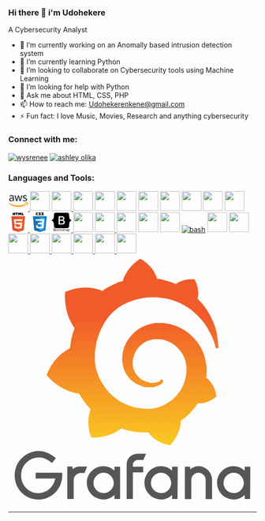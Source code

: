 ### Hi there 👋 i'm Udohekere


A Cybersecurity Analyst

- 🔭 I’m currently working on an Anomally based intrusion detection system
- 🌱 I’m currently learning Python
- 👯 I’m looking to collaborate on Cybersecurity tools using Machine Learning
- 🤔 I’m looking for help with Python
- 💬 Ask me about HTML, CSS, PHP
- 📫 How to reach me: Udohekerenkene@gmail.com
- ⚡ Fun fact: I love Music, Movies, Research and anything cybersecurity


<h3 align="left">Connect with me:</h3>
<p align="left">
<a href="https://twitter.com/_Nkene" target="blank"><img align="center" src="https://raw.githubusercontent.com/rahuldkjain/github-profile-readme-generator/master/src/images/icons/Social/twitter.svg" alt="wysrenee" height="30" width="40" /></a>
<a href="inkedin.com/in/udohekere-nkene/" target="blank"><img align="center" src="https://raw.githubusercontent.com/rahuldkjain/github-profile-readme-generator/master/src/images/icons/Social/linked-in-alt.svg" alt="ashley olika" height="30" width="40" /></a>
</p>
<h3 align="left">Languages and Tools:</h3>
<p align="left"> 
<a href="https://aws.amazon.com" target="_blank" rel="noreferrer"><img src="https://raw.githubusercontent.com/devicons/devicon/master/icons/amazonwebservices/amazonwebservices-original-wordmark.svg" width="40" height="40"/> </a>
<a href="https://www.python.org/" target="_blank" rel="noreferrer"> <img src="https://cdn.jsdelivr.net/gh/devicons/devicon/icons/python/python-original-wordmark.svg" width="40" height="40"/></a> 
<a href="https://jupyter.org/" target="_blank" rel="noreferrer"><img src="https://cdn.jsdelivr.net/gh/devicons/devicon/icons/jupyter/jupyter-original-wordmark.svg" width="40" height="40"/>
<a href="https://www.anaconda.com/" target="_blank" rel="noreferrer"><img src="https://cdn.jsdelivr.net/gh/devicons/devicon/icons/anaconda/anaconda-original-wordmark.svg" width="40" height="40" /></a>
<a href="https://numpy.org/" target="_blank" rel="noreferrer"><img src="https://cdn.jsdelivr.net/gh/devicons/devicon/icons/numpy/numpy-original-wordmark.svg" width="40" height="40" /></a>
<a href="https://pandas.pydata.org/" target="_blank" rel="noreferrer"><img src="https://cdn.jsdelivr.net/gh/devicons/devicon/icons/pandas/pandas-original-wordmark.svg" width="40" height="40" /></a>
<a href="https://pytorch.org/" target="_blank" rel="noreferrer"><img src="https://cdn.jsdelivr.net/gh/devicons/devicon/icons/pytorch/pytorch-original.svg" width="40" height="40" /></a>
<a href="https://www.php.net/" target="_blank" rel="noreferrer"><img src="https://cdn.jsdelivr.net/gh/devicons/devicon/icons/php/php-original.svg" width="40" height="40" /></a>
<a href="https://laravel.com/" target="_blank" rel="noreferrer"><img src="https://cdn.jsdelivr.net/gh/devicons/devicon/icons/laravel/laravel-plain-wordmark.svg" width="40" height="40" /></a>
<a href="https://www.mysql.com/" target="_blank" rel="noreferrer"><img src="https://cdn.jsdelivr.net/gh/devicons/devicon/icons/mysql/mysql-original-wordmark.svg" width="40" height="40" /></a>
<a href="https://apache.org/" target="_blank" rel="noreferrer"><img src="https://cdn.jsdelivr.net/gh/devicons/devicon/icons/apache/apache-original.svg" width="40" height="40" />
<a href="https://www.w3.org/html/" target="_blank" rel="noreferrer"> <img src="https://raw.githubusercontent.com/devicons/devicon/master/icons/html5/html5-original-wordmark.svg" alt="html5" width="40" height="40"/> </a>
<a href="https://www.w3schools.com/css/" target="_blank" rel="noreferrer"> <img src="https://raw.githubusercontent.com/devicons/devicon/master/icons/css3/css3-original-wordmark.svg" width="40" height="40"/></a>
<a href="https://getbootstrap.com" target="_blank" rel="noreferrer"> <img src="https://raw.githubusercontent.com/devicons/devicon/master/icons/bootstrap/bootstrap-plain-wordmark.svg" width="40" height="40"/> </a>
<a href="https://www.linux.org/pages/download/" target="_blank" rel="noreferrer"><img src="https://cdn.jsdelivr.net/gh/devicons/devicon/icons/linux/linux-original.svg" width="40" height="40" /></a>
<a href="https://ubuntu.com/" target="_blank" rel="noreferrer"><img src="https://cdn.jsdelivr.net/gh/devicons/devicon/icons/ubuntu/ubuntu-plain-wordmark.svg" width="40" height="40" />
<a href="https://www.debian.org/" target="_blank" rel="noreferrer"><img src="https://cdn.jsdelivr.net/gh/devicons/devicon/icons/debian/debian-plain.svg" width="40" height="40" /></a>
<a href="https://getfedora.org/" target="_blank" rel="noreferrer"><img src="https://cdn.jsdelivr.net/gh/devicons/devicon/icons/fedora/fedora-original.svg" width="40" height="40"/></a>
<a href="https://unix.org/" target="_blank" rel="noreferrer"><img src="https://cdn.jsdelivr.net/gh/devicons/devicon/icons/unix/unix-original.svg" width="40" height="40" /></a>
<a href="https://www.gnu.org/software/bash/" target="_blank" rel="noreferrer"> <img src="https://www.vectorlogo.zone/logos/gnu_bash/gnu_bash-icon.svg" alt="bash" width="40" height="40"/></a>
<a href="https://www.ssh.com/" target="_blank" rel="noreferrer"><img src="https://cdn.jsdelivr.net/gh/devicons/devicon/icons/ssh/ssh-original-wordmark.svg" width="40" height="40" /></a>
<a href="https://git-scm.com/" target="_blank" rel="noreferrer"> <img src="https://www.vectorlogo.zone/logos/git-scm/git-scm-icon.svg" width="40" height="40"/> </a>
<a href="https://about.gitlab.com/" target="_blank" rel="noreferrer"> <img src="https://cdn.jsdelivr.net/gh/devicons/devicon/icons/gitlab/gitlab-original-wordmark.svg" width="40" height="40"/> </a>
<a href="https://www.terraform.io/" target="_blank" rel="noreferrer">  <img src="https://cdn.jsdelivr.net/gh/devicons/devicon/icons/terraform/terraform-original-wordmark.svg" width="40" height="40"/> </a>
<a href="https://www.docker.com/" target="_blank" rel="noreferrer">  <img src="https://cdn.jsdelivr.net/gh/devicons/devicon/icons/docker/docker-original-wordmark.svg" width="40" height="40"/> </a>
<a href="https://kubernetes.io/" target="_blank" rel="noreferrer">  <img src="https://cdn.jsdelivr.net/gh/devicons/devicon/icons/kubernetes/kubernetes-plain-wordmark.svg" width="40" height="40"/> </a>
<a href="https://www.jenkins.io/" target="_blank" rel="noreferrer">  <img src="https://cdn.jsdelivr.net/gh/devicons/devicon/icons/jenkins/jenkins-original.svg" width="40" height="40"/> </a>
<a href="https://www.atlassian.com/software/jira" target="_blank" rel="noreferrer">  <img src="https://cdn.jsdelivr.net/gh/devicons/devicon/icons/jira/jira-original-wordmark.svg" width="40" height="40"/> </a>
<a href="https://www.atlassian.com/software/jira" target="_blank" rel="noreferrer">  <svg xmlns="http://www.w3.org/2000/svg" viewBox="0 0 128 128"><path fill="#565656" d="M27.8 114c-.3 6.7-5.6 12-12.3 12-7 0-12.2-5.6-12.2-12.5S8.9 101 15.8 101c3.1 0 6.1 1.4 8.7 3.7l-2 2.5c-2-1.7-4.3-2.9-6.7-2.9-5 0-9.2 4.1-9.2 9.2 0 5.2 3.9 9.2 8.9 9.2 4.4 0 7.9-3.2 8.7-7.5H14.1v-3h13.7v1.8zm11.5-1.7h-1.9c-2 0-3.7 1.7-3.7 3.7v9.7h-3.3V109h2.7v1.4c.9-.9 2.3-1.4 3.9-1.4h3.6l-1.3 3.3zm18.3 13.4h-2.9v-2.1c-2.2 2.1-5.6 3.2-9.1 1.6-2.6-1.1-4.5-3.5-5-6.3-1-5.4 3.2-10.1 8.4-10.1 2.2 0 4.3.9 5.7 2.4v-2.1h2.9v16.6zm-3.4-7c.8-3.4-1.8-6.5-5.1-6.5-2.9 0-5.2 2.4-5.2 5.2 0 3.2 2.8 5.7 6.1 5.2 1.9-.3 3.7-2 4.2-3.9zm10-10.5v.9h5.3v2.9h-5.3v13.7H61v-17.5c0-3.7 2.6-5.8 6-5.8h4l-1.4 3.2H67c-1.6 0-2.8 1.2-2.8 2.6zm23 17.5h-2.8v-2.1c-2.2 2.1-5.6 3.2-9.1 1.6-2.6-1.1-4.5-3.5-5-6.3-1-5.4 3.2-10.1 8.4-10.1 2.2 0 4.3.9 5.7 2.4v-2.1h2.9l-.1 16.6zm-3.4-7c.8-3.4-1.8-6.5-5.1-6.5-2.9 0-5.2 2.4-5.2 5.2 0 3.2 2.8 5.7 6.1 5.2 2.1-.3 3.7-2 4.2-3.9zM105 116v9.8h-3.3v-9.9c0-2-1.7-3.7-3.7-3.7-2.1 0-3.7 1.7-3.7 3.7v9.9H91v-16.7h2.7v1.4c1.2-1.1 2.8-1.7 4.4-1.7 3.8.1 6.9 3.2 6.9 7.2zm19.6 9.7h-2.8v-2.1c-2.2 2.1-5.6 3.2-9.1 1.6-2.6-1.1-4.5-3.5-5-6.3-1-5.4 3.2-10.1 8.4-10.1 2.2 0 4.3.9 5.7 2.4v-2.1h2.9l-.1 16.6zm-3.4-7c.8-3.4-1.8-6.5-5.1-6.5-2.9 0-5.2 2.4-5.2 5.2 0 3.2 2.8 5.7 6.1 5.2 2.1-.3 3.7-2 4.2-3.9z"/><linearGradient id="grafana-original-wordmark-a" gradientUnits="userSpaceOnUse" x1="45.842" y1="65.063" x2="45.842" y2="2.545" gradientTransform="translate(-.23 28.462) scale(1.4011)"><stop offset="0" stop-color="#fcee1f"/><stop offset="1" stop-color="#f15b2a"/></linearGradient><path fill="url(#grafana-original-wordmark-a)" d="M108 44.5c-.2-1.6-.4-3.5-.9-5.5s-1.4-4.3-2.5-6.6c-1.2-2.3-2.6-4.8-4.6-7.1-.8-.9-1.6-1.8-2.5-2.7 1.4-5.4-1.6-10-1.6-10-5.2-.3-8.4 1.6-9.6 2.5l-.6-.3c-.9-.3-1.8-.7-2.7-1-.9-.3-1.9-.6-2.8-.8-.9-.3-2-.4-3-.6-.2 0-.3-.1-.5-.1C74.4 5.1 68 2 68 2c-7.4 4.8-8.9 11.2-8.9 11.2s0 .2-.1.3c-.4.1-.8.3-1.2.3-.5.2-1.1.3-1.6.6s-1.1.4-1.6.7c-1.1.5-2.1 1-3.2 1.6-1 .6-2 1.2-3 1.9-.2-.1-.3-.2-.3-.2-10-3.8-18.8.8-18.8.8-.8 10.6 4 17.3 4.9 18.5-.3.7-.4 1.3-.7 2-.8 2.4-1.3 4.9-1.6 7.4-.1.3-.1.8-.2 1.1C22.6 52.7 19.8 62 19.8 62c7.7 8.9 16.7 9.4 16.7 9.4 1.1 2 2.5 4 3.9 5.8.6.8 1.3 1.4 2 2.2-2.8 8 .4 14.7.4 14.7 8.6.3 14.2-3.7 15.4-4.7.9.3 1.7.5 2.6.8 2.6.7 5.4 1.1 8 1.2h3.4c4 5.8 11.2 6.6 11.2 6.6 5-5.4 5.4-10.6 5.4-11.8v-.6c1-.8 2-1.5 3.1-2.4 2-1.8 3.7-3.9 5.3-6.1.2-.2.3-.4.4-.6 5.7.3 9.7-3.6 9.7-3.6-.9-6-4.3-8.9-5-9.4l-.1-.1-.1-.1-.1-.1c0-.3.1-.7.1-1.1.1-.7.1-1.3.1-2v-2.5c0-.2 0-.3-.1-.5l-.1-.5-.1-.5c-.1-.7-.3-1.3-.3-2-.6-2.6-1.6-5-2.9-7.2-1.4-2.2-3-4.1-4.9-5.8-1.9-1.6-3.9-3-6.1-3.9-2.2-1-4.4-1.6-6.7-1.9-1.1-.2-2.3-.2-3.4-.2h-1.7c-.6.1-1.2.2-1.7.3-2.3.4-4.4 1.3-6.3 2.4-1.9 1.1-3.5 2.6-4.9 4.2-1.4 1.6-2.4 3.3-3.1 5.2-.7 1.8-1.1 3.7-1.2 5.5v2c0 .3 0 .4.1.7.1.9.3 1.8.5 2.6.5 1.7 1.3 3.2 2.3 4.6 1 1.4 2.1 2.4 3.4 3.2 1.3.9 2.6 1.4 3.9 1.9s2.6.6 3.8.5h1.9c.2 0 .3-.1.4-.1.2 0 .3-.1.4-.1l.9-.3 1.5-.6c.5-.3.9-.5 1.3-.8.1-.1.3-.2.3-.3.4-.3.5-.9.2-1.4-.3-.3-.9-.4-1.3-.3 0 .7-.1.7-.3.8-.3.2-.8.3-1.1.4-.4.1-.9.3-1.3.3-.3 0-.4.1-.7.1h-1.3s-.1 0 0 0h-.4c-.1 0-.3 0-.3-.1-.9-.2-2-.4-2.9-.9-.9-.4-1.9-1-2.6-1.8-.9-.8-1.5-1.6-2.1-2.6-.6-1-.9-2.1-1.1-3.2-.1-.6-.2-1.2-.1-1.8V55c0 .1 0 0 0 0v-.4c0-.3.1-.6.2-.9.4-2.6 1.7-5 3.7-6.9.5-.5 1-.9 1.6-1.3.6-.4 1.2-.8 1.8-1 .6-.3 1.3-.5 2-.7s1.4-.3 2-.3c.3 0 .7-.1 1-.1h.8c.1 0 0 0 0 0H77h.3c.8.1 1.5.2 2.2.3 1.4.3 2.9.9 4.3 1.6 2.7 1.5 5 3.8 6.4 6.6.7 1.4 1.2 2.9 1.4 4.5.1.4.1.8.2 1.2V60c0 .4-.1.9-.1 1.3-.1.4-.1.9-.2 1.3s-.2.9-.3 1.3c-.2.9-.5 1.6-.8 2.5-.6 1.6-1.4 3.2-2.5 4.5-2 2.8-4.9 5.1-8 6.6-1.6.7-3.2 1.3-4.9 1.5-.9.2-1.7.3-2.6.3H71c.1 0 0 0 0 0h-.1c-.4 0-.9 0-1.4-.1-1.9-.2-3.7-.5-5.5-1-1.8-.5-3.5-1.2-5.1-2-3.2-1.7-6.1-4.2-8.4-7-1.1-1.4-2.1-3-3-4.6-.9-1.6-1.4-3.3-2-5-.5-1.7-.8-3.5-.9-5.3v-3c0-.9.1-1.8.3-2.7.1-.9.3-1.8.4-2.7s.4-1.8.7-2.7c.5-1.8 1.1-3.5 1.9-5.1 1.5-3.2 3.5-6.1 5.8-8.4.6-.6 1.2-1.1 1.9-1.6.3-.3.9-.8 1.5-1.2.7-.4 1.4-.9 2.1-1.2.3-.2.7-.3 1.1-.5.2-.1.3-.2.6-.3.2-.1.3-.2.6-.3.8-.3 1.5-.6 2.3-.9.2-.1.4-.1.6-.2s.4-.1.6-.2l1.2-.3c.2-.1.4-.1.6-.2.2 0 .4-.1.6-.1.2 0 .4-.1.6-.1l.3-.1.3-.1c.2 0 .4-.1.6-.1.3 0 .4-.1.7-.1.2 0 .5-.1.7-.1.2 0 .3 0 .4-.1h1c.3 0 .4 0 .7-.1h.3s.1 0 0 0h3.2c1.5.1 3.1.3 4.5.5 2.9.5 5.7 1.4 8.2 2.7 2.5 1.2 4.8 2.7 6.6 4.3.1.1.3.2.3.3.1.1.3.2.3.3.3.2.4.4.7.6.3.2.4.4.7.6.2.3.4.4.6.7.9.9 1.6 1.8 2.3 2.6 1.4 1.8 2.5 3.6 3.3 5.3.1.1.1.2.2.3.1.1.1.2.2.3l.3.6.3.6.3.6c.3.8.6 1.5.9 2.3.4 1.2.7 2.2.9 3.1.1.3.4.6.8.6s.7-.3.7-.8c-.2-.5-.2-1.6-.3-2.9z"  width="40" height="40" </svg> </a>
 </p>









 
 ---
